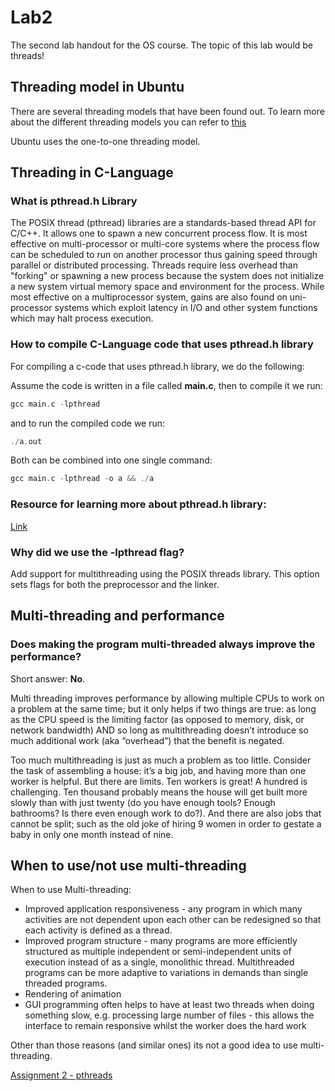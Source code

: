 # Lab2
The second lab handout for the OS course. The topic of this lab would be threads!


## Threading model in Ubuntu

There are several threading models that have been found out.
To learn more about the different threading models you can refer to [this](https://www.cs.uic.edu/~jbell/CourseNotes/OperatingSystems/4_Threads.html)

Ubuntu uses the one-to-one threading model.

## Threading in C-Language

### What is pthread.h Library

The POSIX thread (pthread) libraries are a standards-based thread API for C/C++. It allows one to spawn a new concurrent process flow. It is most effective on multi-processor or multi-core systems where the process flow can be scheduled to run on another processor thus gaining speed through parallel or distributed processing. Threads require less overhead than "forking" or spawning a new process because the system does not initialize a new system virtual memory space and environment for the process. While most effective on a multiprocessor system, gains are also found on uni-processor systems which exploit latency in I/O and other system functions which may halt process execution.

### How to compile C-Language code that uses pthread.h library

For compiling a c-code that uses pthread.h library, we do the following:

Assume the code is written in a file called **main.c**, then to compile it we run:

```c
gcc main.c -lpthread
```

and to run the compiled code we run:

```c
./a.out
```

Both can be combined into one single command:

```c
gcc main.c -lpthread -o a && ./a
```

### Resource for learning more about pthread.h library:

[Link](https://www.youtube.com/playlist?list=PL9IEJIKnBJjFZxuqyJ9JqVYmuFZHr7CFM)

### Why did we use the **-lpthread** flag?

Add support for multithreading using the POSIX threads library. This option sets flags for both the preprocessor and the linker.

## Multi-threading and performance

### Does making the program multi-threaded always improve the performance?

Short answer: **No**.

Multi threading improves performance by allowing multiple CPUs to work on a problem at the same time; but it only helps if two things are true: as long as the CPU speed is the limiting factor (as opposed to memory, disk, or network bandwidth) AND so long as multithreading doesn’t introduce so much additional work (aka “overhead”) that the benefit is negated.

Too much multithreading is just as much a problem as too little. Consider the task of assembling a house: it’s a big job, and having more than one worker is helpful. But there are limits. Ten workers is great! A hundred is challenging. Ten thousand probably means the house will get built more slowly than with just twenty (do you have enough tools? Enough bathrooms? Is there even enough work to do?). And there are also jobs that cannot be split; such as the old joke of hiring 9 women in order to gestate a baby in only one month instead of nine.

## When to use/not use multi-threading

When to use Multi-threading:

- Improved application responsiveness - any program in which many activities are not dependent upon each other can be redesigned so that each activity is defined as a thread.
- Improved program structure - many programs are more efficiently structured as multiple independent or semi-independent units of execution instead of as a single, monolithic thread. Multithreaded programs can be more adaptive to variations in demands than single threaded programs.
- Rendering of animation
- GUI programming often helps to have at least two threads when doing something slow, e.g. processing large number of files - this allows the interface to remain responsive whilst the worker does the hard work

Other than those reasons (and similar ones) its not a good idea to use multi-threading.

[Assignment 2 - pthreads](https://www.notion.so/Assignment-2-pthreads-7d97bcf86ef04b25ac997a2d9c8d4fae)
